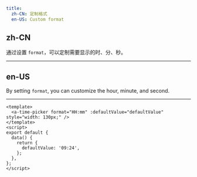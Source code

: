 ```yaml
title:
  zh-CN: 定制格式
  en-US: Custom format
```

## zh-CN

通过设置 `format`，可以定制需要显示的时、分、秒。

---

## en-US

By setting `format`, you can customize the hour, minute, and second.

---

```vue
<template>
  <a-time-picker format="HH:mm" :defaultValue="defaultValue" style="width: 130px;" />
</template>
<script>
export default {
  data() {
    return {
      defaultValue: '09:24',
    };
  },
};
</script>
```
